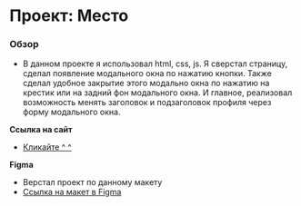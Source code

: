 # Проект: Место

### Обзор

* В данном проекте я использовал html, css, js. Я сверстал страницу, сделал появление модального окна по нажатию кнопки. Также сделал удобное закрытие этого модально окна по нажатию на крестик или на задний фон модального окна. И главное, реализовал возможность менять заголовок и подзаголовок профиля через форму модального окна.


**Ссылка на сайт**

* [Кликайте ^ ^](https://aleksndrbubnov.github.io/mesto/)

**Figma**

* Верстал проект по данному макету
* [Ссылка на макет в Figma](https://www.figma.com/file/2cn9N9jSkmxD84oJik7xL7/JavaScript.-Sprint-4?node-id=0%3A1)
